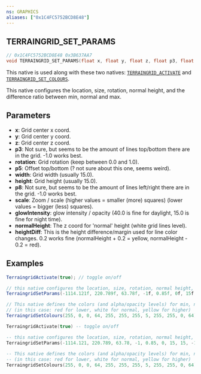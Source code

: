 ```yaml
---
ns: GRAPHICS
aliases: ["0x1C4FC5752BCD8E48"]
---
```

## TERRAINGRID_SET_PARAMS

```c
// 0x1C4FC5752BCD8E48 0x3B637AA7
void TERRAINGRID_SET_PARAMS(float x, float y, float z, float p3, float rotation, float p5, float width, float height, float p8, float scale, float glowIntensity, float normalHeight, float heightDiff);
```

This native is used along with these two natives: [`TERRAINGRID_ACTIVATE`](#_0xA356990E161C9E65) and [`TERRAINGRID_SET_COLOURS`](#_0x5CE62918F8D703C7).

This native configures the location, size, rotation, normal height, and the difference ratio between min, normal and max.

## Parameters
* **x**: Grid center x coord.
* **y**: Grid center y coord.
* **z**: Grid center z coord.
* **p3**: Not sure, but seems to be the amount of lines top/bottom there are in the grid. -1.0 works best.
* **rotation**: Grid rotation (keep between 0.0 and 1.0).
* **p5**: Offset top/bottom (? not sure about this one, seems weird).
* **width**: Grid width (usually 15.0).
* **height**: Grid height (usually 15.0).
* **p8**: Not sure, but seems to be the amount of lines left/right there are in the grid. -1.0 works best.
* **scale**: Zoom / scale (higher values = smaller (more) squares) (lower values = bigger (less) squares).
* **glowIntensity**: glow intensity / opacity (40.0 is fine for daylight, 15.0 is fine for night time).
* **normalHeight**: The z coord for 'normal' height (white grid lines level).
* **heightDiff**: This is the height difference/margin used for line color changes. 0.2 works fine (normalHeight + 0.2 = yellow, normalHeight - 0.2 = red).

## Examples
```cs
TerraingridActivate(true); // toggle on/off

// this native configures the location, size, rotation, normal height, and the difference ratio between min, normal and max.
TerraingridSetParams(-1114.121f, 220.789f, 63.78f, -1f, 0.85f, 0f, 15f, 15f, -1f, 20f, 40f, 63.78f, 0.2f);

// This native defines the colors (and alpha/opacity levels) for min, normal and max heights.
// (in this case: red for lower, white for normal, yellow for higher)
TerraingridSetColours(255, 0, 0, 64, 255, 255, 255, 5, 255, 255, 0, 64);
```

```lua
TerraingridActivate(true) -- toggle on/off

-- this native configures the location, size, rotation, normal height, and the difference ratio between min, normal and max.
TerraingridSetParams(-1114.121, 220.789, 63.78, -1, 0.85, 0, 15, 15, -1, 20, 40, 63.78, 0.2);
    
-- This native defines the colors (and alpha/opacity levels) for min, normal and max heights.
-- (in this case: red for lower, white for normal, yellow for higher)
TerraingridSetColours(255, 0, 0, 64, 255, 255, 255, 5, 255, 255, 0, 64);
```